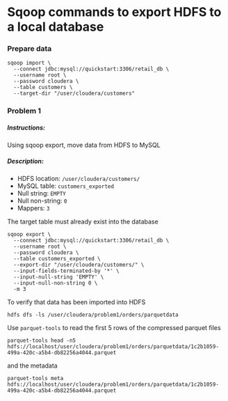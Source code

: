 # Sqoop commands to export HDFS to a local database

### Prepare data 
```
sqoop import \
  --connect jdbc:mysql://quickstart:3306/retail_db \
  --username root \
  --password cloudera \
  --table customers \
  --target-dir "/user/cloudera/customers" 
```

### Problem 1
##### Instructions:
Using sqoop export, move data from HDFS to MySQL
##### Description:
- HDFS location: `/user/cloudera/customers/`
- MySQL table: `customers_exported`
- Null string: `EMPTY`
- Null non-string: `0`
- Mappers: `3`

The target table must already exist into the database 
```
sqoop export \
  --connect jdbc:mysql://quickstart:3306/retail_db \
  --username root \
  --password cloudera \
  --table customers_exported \
  --export-dir "/user/cloudera/customers/" \
  --input-fields-terminated-by '*' \
  --input-null-string 'EMPTY' \
  --input-null-non-string 0 \
  -m 3
```
To verify that data has been imported into HDFS
```
hdfs dfs -ls /user/cloudera/problem1/orders/parquetdata
```
Use `parquet-tools` to read the first 5 rows of the compressed parquet files
```
parquet-tools head -n5 hdfs://localhost/user/cloudera/problem1/orders/parquetdata/1c2b1059-499a-420c-a5b4-db82256a4044.parquet
```
and the metadata
```
parquet-tools meta hdfs://localhost/user/cloudera/problem1/orders/parquetdata/1c2b1059-499a-420c-a5b4-db82256a4044.parquet
```

